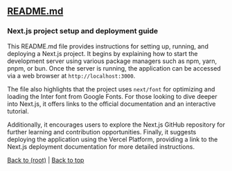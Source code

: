 ## [README.md](README.md)

### Next.js project setup and deployment guide

This README.md file provides instructions for setting up, running, and deploying a Next.js project. It begins by explaining how to start the development server using various package managers such as npm, yarn, pnpm, or bun. Once the server is running, the application can be accessed via a web browser at `http://localhost:3000`. 

The file also highlights that the project uses `next/font` for optimizing and loading the Inter font from Google Fonts. For those looking to dive deeper into Next.js, it offers links to the official documentation and an interactive tutorial. 

Additionally, it encourages users to explore the Next.js GitHub repository for further learning and contribution opportunities. Finally, it suggests deploying the application using the Vercel Platform, providing a link to the Next.js deployment documentation for more detailed instructions.

[Back to (root)](#root) | [Back to top](#table-of-contents)
